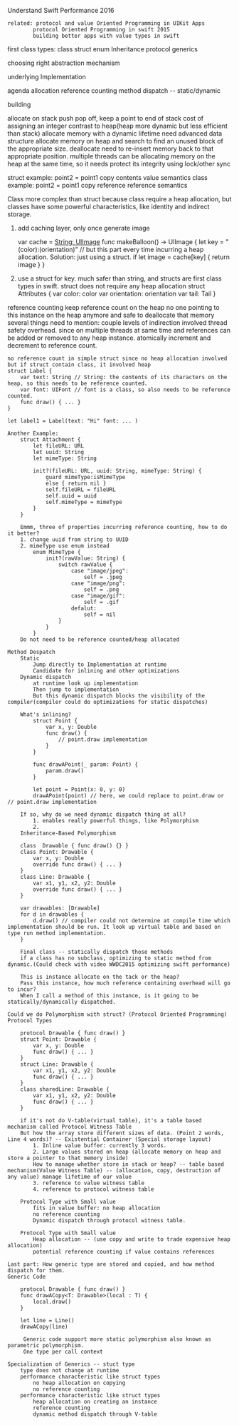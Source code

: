 Understand Swift Performance 2016

	related: protocol and value Oriented Programming in UIKit Apps
			protocol Oriented Programming in swift 2015
			building better apps with value types in swift

first class types:
	class
	struct
	enum
	Inheritance
	protocol
	generics

choosing right abstraction mechanism

underlying Implementation

agenda
	allocation
	reference counting
	method dispatch  -- static/dynamic

building

allocate on stack push pop off, keep a point to end of stack
	cost of assigning an integer
	contrast to
	heap(heap more dynamic but less efficient than stack)
		allocate memory with a dynamic lifetime
		need advanced data structure
		allocate memory on heap and search to find an unused block of the appropriate size.
		deallocate need to re-insert memory back to that appropriate position.
		multiple threads can be allocating memory on the heap at the same time, so it needs protect its integrity using lock/other sync

struct example:
	point2 = point1
	copy contents
	value semantics
class example:
	point2 = point1
	copy reference
	reference semantics

Class more complex than struct because class require a heap allocation, but classes have some powerful characteristics, like identity and indirect storage.

1. add caching layer, only once generate image

	var cache = [String: UIImage]()
	func makeBalloon() -> UIImage {
		let key = "\(color):\(orientation)" // but this part every time incurring a heap allocation. Solution: just using a struct.
		if let image = cache[key] {
			return image
		}
	}

2. use a struct for key. much safer than string, and structs are first class types in swift. struct does not require any heap allocation
	struct Attributes {
		var color: color
		var orientation: orientation
		var tail: Tail
	}

reference counting
	keep reference count on the heap
	no one pointing to this instance on the heap anymore and safe to deallocate that memory
	several things need to mention:
		couple levels of indirection involved
		thread safety overhead. since on multiple threads at same time and references can be added or removed to any heap instance. atomically increment and decrement to reference count.

	no reference count in simple struct since no heap allocation involved
	but if struct contain class, it involved heap
	struct Label {
		var text: String // String: the contents of its characters on the heap, so this needs to be reference counted.
		var font: UIFont // font is a class, so also needs to be reference counted.
		func draw() { ... }
	}

	let label1 = Label(text: "Hi" font: ... )

	Another Example:
		struct Attachment {
			let fileURL: URL
			let uuid: String
			let mimeType: String

			init?(fileURL: URL, uuid: String, mimeType: String) {
				guard mimeType:isMimeType
				else { return nil }
				self.fileURL = fileURL
				self.uuid = uuid
				self.mimeType = mimeType
			}
		}

		Emmm, three of properties incurring reference counting, how to do it better?
		1. change uuid from string to UUID
		2. mimeType use enum instead
			enum MimeType {
				init?(rawValue: String) {
					switch rawValue {
						case "image/jpeg":
							self = .jpeg
						case "image/png":
							self = .png
						case "image/gif":
							self = .gif
						defalut:
							self = nil
					}
				}
			}
		Do not need to be reference counted/heap allocated

	Method Despatch
		Static
			Jump directly to Implementation at runtime
			Candidate for inlining and other optimizations
		Dynamic dispatch
			at runtime look up implementation
			Then jump to implementation
			But this dynamic dispatch blocks the visibility of the compiler(compiler could do optimizations for static dispatches)

		What's inlining?
			struct Point {
				var x, y: Double
				func draw() {
					// point.draw implementation
				}
			}

			func drawAPoint(_ param: Point) {
				param.draw()
			}

			let point = Point(x: 0, y: 0)
			drawAPoint(point) // here, we could replace to point.draw or // point.draw implementation

		If so, why do we need dynamic dispatch thing at all?
			1. enables really powerful things, like Polymorphism
			2.   
		Inheritance-Based Polymorphism

		class  Drawable { func draw() {} }
		class Point: Drawable {
			var x, y: Double
			override func draw() { ... }
		}
		class Line: Drawable {
			var x1, y1, x2, y2: Double
			override func draw() { ... }
		}

		var drawables: [Drawable]
		for d in drawables {
			d.draw() // compiler could not determine at compile time which implementation should be run. It look up virtual table and based on type run method implementation.
		}

		Final class -- statically dispatch those methods
		if a class has no subclass, optimizing to static method from dynamic.(Could check with video WWDC2015 optimizing swift performance)

		This is instance allocate on the tack or the heap?
		Pass this instance, how much reference containing overhead will go to incur?
		When I call a method of this instance, is it going to be statically/dynamically dispatched.

	Could we do Polymorphism with struct? (Protocol Oriented Programming)
	Protocol Types

		protocol Drawable { func draw() }
		struct Point: Drawable {
			var x, y: Double
			func draw() { ... }
		}
		struct Line: Drawable {
			var x1, y1, x2, y2: Double
			func draw() { ... }
		}
		class sharedLine: Drawable {
			var x1, y1, x2, y2: Double
			func draw() { ... }
		}

		if it's not do V-table(virtual table), it's a table based mechanism called Protocol Witness Table
		But how the array store different sizes of data. (Point 2 words, Line 4 words)? -- Existential Container (Special storage layout)
			1. Inline value buffer: currently 3 words.
			2. Large values stored on heap (allocate memory on heap and store a pointer to that memory inside)
			How to manage whether store in stack or heap? -- table based mechanism(Value Witness Table) -- (allocation, copy, destruction of any value) manage lifetime of our value
			3. reference to value witness table
			4. reference to protocol witness table

		Protocol Type with Small value
			fits in value buffer: no heap allocation
			no reference counting
			Dynamic dispatch through protocol witness table.

		Protocol Type with Small value
			Heap allocation -- (use copy and write to trade expensive heap allocation)
			potential reference counting if value contains references

	Last part: How generic type are stored and copied, and how method dispatch for them.
	Generic Code

		protocol Drawable { func draw() }
		func drawACopy<T: Drawable>(local : T) {
			local.draw()
		}

		let line = Line()
		drawACopy(line)

		 Generic code support more static polymorphism also known as parametric polymorphism.
		 One type per call context

	Specialization of Generics -- stuct type
		type does not change at runtime
		performance characteristic like struct types
			no heap allocation on copying
			no reference counting
		performance characteristic like struct types
			heap allocation on creating an instance
			reference counting
			dynamic method dispatch through V-table

